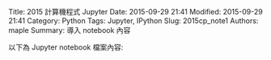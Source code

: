 Title: 2015 計算機程式 Jupyter
Date: 2015-09-29 21:41
Modified: 2015-09-29 21:41
Category: Python
Tags: Jupyter, IPython
Slug: 2015cp_note1
Authors: maple
Summary: 導入 notebook 內容

以下為 Jupyter notebook 檔案內容: